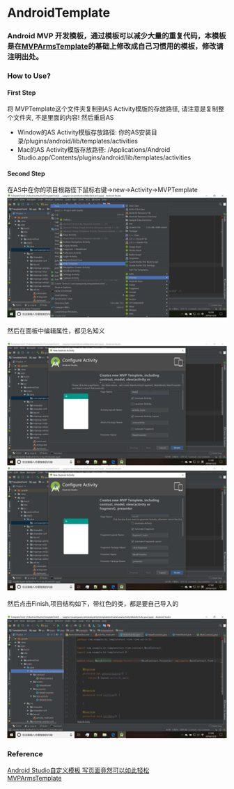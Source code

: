 # AndroidTemplate
### Android MVP 开发模板，通过模板可以减少大量的重复代码，本模板是在[MVPArmsTemplate](https://github.com/JessYanCoding/MVPArmsTemplate)的基础上修改成自己习惯用的模板，修改请注明出处。
### How to Use?
#### First Step
将 MVPTemplate这个文件夹复制到AS Activity模版的存放路径, 请注意是复制整个文件夹, 不是里面的内容! 然后重启AS
 * Window的AS Activity模版存放路径: 你的AS安装目录/plugins/android/lib/templates/activities
 * Mac的AS Activity模版存放路径: /Applications/Android Studio.app/Contents/plugins/android/lib/templates/activities <br>
 #### Second Step
 在AS中在你的项目根路径下鼠标右键->new->Activity->MVPTemplate <br>
![a1](/screenshots/a1.png) <br>
<br> 然后在面板中编辑属性，都见名知义 <br><br>
![a2](/screenshots/a2.png) <br>
![a3](/screenshots/a3.png) <br>
<br> 然后点击Finish,项目结构如下，带红色的类，都是要自己导入的<br><br>
![a4](/screenshots/a4.png) <br>
### Reference
[Android Studio自定义模板 写页面竟然可以如此轻松](https://blog.csdn.net/lmj623565791/article/details/51635533) <br>
[MVPArmsTemplate](https://github.com/JessYanCoding/MVPArmsTemplate)
